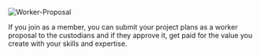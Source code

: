 ![Worker-Proposal](/assets/why-join/worker-proposal.svg)

If you join as a member, you can submit your project plans as a worker proposal to the custodians and if they approve it, get paid for the value you create with your skills and expertise.
